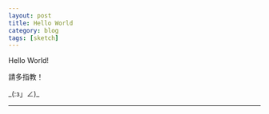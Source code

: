 ```yaml
---
layout: post
title: Hello World
category: blog
tags: [sketch]
---
```


Hello World!

請多指教！

\_(:з」∠)_

---